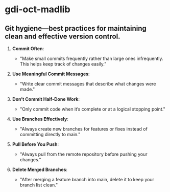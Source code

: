 # gdi-oct-madlib

## Git hygiene—best practices for maintaining clean and effective version control.

1. **Commit Often**:
   - "Make small commits frequently rather than large ones infrequently. This helps keep track of changes easily."

2. **Use Meaningful Commit Messages**:
   - "Write clear commit messages that describe what changes were made."

3. **Don’t Commit Half-Done Work**:
   - "Only commit code when it’s complete or at a logical stopping point."

4. **Use Branches Effectively**:
   - "Always create new branches for features or fixes instead of committing directly to main."

5. **Pull Before You Push**:
   - "Always pull from the remote repository before pushing your changes."

6. **Delete Merged Branches**:
   - "After merging a feature branch into main, delete it to keep your branch list clean."